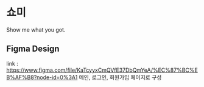 # 쇼미

Show me what you got.

## Figma Design
link : https://www.figma.com/file/KaTcyyxCmQVfE37DbQmYeA/%EC%87%BC%EB%AF%B8?node-id=0%3A1
메인, 로그인, 회원가입 페이지로 구성
